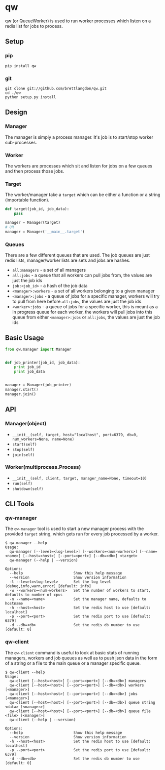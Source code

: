 qw
==

qw (or QueueWorker) is used to run worker processes which listen on a redis list for jobs to process.

## Setup
### pip

`pip install qw`

### git

```
git clone git://github.com/brettlangdon/qw.git
cd ./qw
python setup.py install
```

## Design
### Manager
The manager is simply a process manager. It's job is to start/stop worker sub-processes.

### Worker
The workers are processes which sit and listen for jobs on a few queues and then process
those jobs.

### Target
The worker/manager take a `target` which can be either a function or a string (importable function).

```python
def target(job_id, job_data):
    pass

manager = Manager(target)
# OR
manager = Manager('__main__.target')
```
### Queues
There are a few different queues that are used. The job queues are just redis lists, manager/worker lists are sets and jobs are hashes.

* `all:managers` - a set of all managers
* `all:jobs` - a queue that all workers can pull jobs from, the values are just the job ids
* `job:<job_id>` - a hash of the job data
* `<manager>:workers` - a set of all workers belonging to a given manager
* `<manager>:jobs` - a queue of jobs for a specific manager, workers will try to pull from here before `all:jobs`, the values are just the job ids
* `<worker>:jobs` - a queue of jobs for a specific worker, this is meant as a in progress queue for each worker, the workers will pull jobs into this queue from either `<manager>:jobs` or `all:jobs`, the values are just the job ids

## Basic Usage

```python
from qw.manager import Manager


def job_printer(job_id, job_data):
    print job_id
    print job_data


manager = Manager(job_printer)
manager.start()
manager.join()
```

## API
### Manager(object)
* `__init__(self, target, host="localhost", port=6379, db=0, num_workers=None, name=None)`
* `start(self)`
* `stop(self)`
* `join(self)`

### Worker(multiprocess.Process)
* `__init__(self, client, target, manager_name=None, timeout=10)`
* `run(self)`
* `shutdown(self)`

## CLI Tools
### qw-manager
The `qw-manager` tool is used to start a new manager process with the provided `target` string, which gets run
for every job processed by a worker.
```
$ qw-manager --help
Usage:
  qw-manager [--level=<log-level>] [--workers=<num-workers>] [--name=<name>] [--host=<host>] [--port=<port>] [--db=<db>] <target>
  qw-manager (--help | --version)

Options:
  --help                       Show this help message
  --version                    Show version information
  -l --level=<log-level>       Set the log level (debug,info,warn,error) [default: info]
  -w --workers=<num-workers>   Set the number of workers to start, defaults to number of cpus
  -n --name=<name>             Set the manager name, defaults to hostname
  -h --host=<host>             Set the redis host to use [default: localhost]
  -p --port=<port>             Set the redis port to use [default: 6379]
  -d --db=<db>                 Set the redis db number to use [default: 0]
```
### qw-client
The `qw-client` command is useful to look at basic stats of running managers, workers and job queues
as well as to push json data in the form of a string or a file to the main queue or a manager specific queue.
```
$ qw-client --help
Usage:
  qw-client [--host=<host>] [--port=<port>] [--db=<db>] managers
  qw-client [--host=<host>] [--port=<port>] [--db=<db>] workers [<manager>]
  qw-client [--host=<host>] [--port=<port>] [--db=<db>] jobs [<manager>]
  qw-client [--host=<host>] [--port=<port>] [--db=<db>] queue string <data> [<manager>]
  qw-client [--host=<host>] [--port=<port>] [--db=<db>] queue file <file> [<manager>]
  qw-client (--help | --version)

Options:
  --help                       Show this help message
  --version                    Show version information
  -h --host=<host>             Set the redis host to use [default: localhost]
  -p --port=<port>             Set the redis port to use [default: 6379]
  -d --db=<db>                 Set the redis db number to use [default: 0]
```
